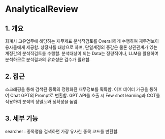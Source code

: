 # AnalyticalReview

## 1. 개요

 회계사 고유업무에 해당하는 재무제표 분석적검토를 Overall하게 수행하여 재무정보이용자들에게 제공함.
 상장사를 대상으로 하며, 단일계정의 증감은 물론 상관관계가 있는 계정간의 분석적검토를 수행함.
 분석대상이 되는 Data는 정량적이나, LLM을 활용하여 분석하므로 분석결과의 유효성은 검수가 필요함.

## 2. 접근

 스크래핑을 통해 검색된 종목의 정량화된 재무정보를 획득함.
 이후 데이터 가공을 통하여 Chat GPT의 Prompt로 변환함.
 GPT API를 호출 시 Few shot learning과 COT를 적용하여 분석의 정밀도와 정확성을 높임.
 
## 3. 세부 기능

 searcher : 종목명을 검색하면 가장 유사한 종목 코드를 반환함.